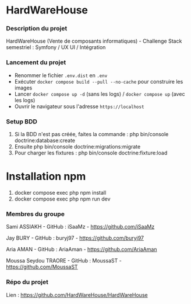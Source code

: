 # HardWareHouse

### Description du projet

HardWareHouse (Vente de composants informatiques) - Challenge Stack semestriel : Symfony / UX UI / Intégration

### Lancement du projet
- Renommer le fichier `.env.dist` en `.env`
- Exécuter `docker compose build --pull --no-cache` pour construire les images
- Lancer `docker compose up -d` (sans les logs) / `docker compose up` (avec les logs)
- Ouvrir le navigateur sous l'adresse `https://localhost`

### Setup BDD 

1. Si la BDD n'est pas créée, faites la commande : php bin/console doctrine:database:create
2. Ensuite php bin/console doctrine:migrations:migrate
3. Pour charger les fixtures : php bin/console doctrine:fixture:load

# Installation npm

1. docker compose exec php npm install
2. docker compose exec php npm run dev


### Membres du groupe

Sami ASSIAKH - GitHub : iSaaMz - https://github.com/iSaaMz

Jay BURY - GitHub : buryj97 - https://github.com/buryj97

Aria AMAN - GitHub : AriaAman - https://github.com/AriaAman 

Moussa Seydou TRAORE - GitHub : MoussaST - https://github.com/MoussaST

### Répo du projet 

Lien : https://github.com/HardWareHouse/HardWareHouse
